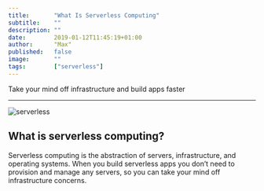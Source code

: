 ```yaml
---
title:       "What Is Serverless Computing"
subtitle:    ""
description: ""
date:        2019-01-12T11:45:19+01:00
author:      "Max"
published:   false
image:       ""
tags:        ["serverless"]
---
```


Take your mind off infrastructure and build apps faster

---

![serverless](https://user-images.githubusercontent.com/11765228/51072411-8f65dd80-1660-11e9-984c-26965445ee1e.png)


## What is serverless computing?

Serverless computing is the abstraction of servers, infrastructure, and operating systems. When you build serverless apps you don’t need to provision and manage any servers, so you can take your mind off infrastructure concerns.